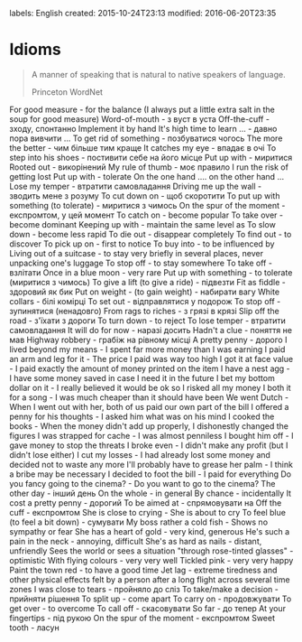 labels: English
created: 2015-10-24T23:13
modified: 2016-06-20T23:35

# Idioms

> A manner of speaking that is natural to native speakers of language.
>
> Princeton WordNet

For good measure - for the balance (I always put a little extra salt in the soup for good measure)
Word-of-mouth - з вуст в уста
Off-the-cuff - зходу, спонтанно
Implement it by hand
It's high time to learn ... - давно пора вивчити ...
To get rid of something - позбуватися чогось
The more the better - чим більше тим краще
It catches my eye - впадає в очі
To step into his shoes - постивити себе на його місце
Put up with - миритися
Rooted out - викорінений
My rule of thumb - моє правило
I run the risk of getting lost
Put up with - tolerate
On the one hand .... on the other hand ...
Lose my temper - втратити самовладання
Driving me up the wall - зводить мене з розуму
To cut down on - щоб скоротити
To put up with something (to tolerate) - миритися з чимось
On the spur of the moment - експромтом, у цей момент
To catch on - become popular
To take over - become dominant
Keeping up with - maintain the same level as
To slow down - become less rapid
To die out - disappear completely
To find out - to discover
To pick up on - first to notice
To buy into - to be influenced by
Living out of a suitcase - to stay very briefly in several places, never unpacking one's luggage
To stop off - to stay somewhere
To take off - взлітати
Once in a blue moon - very rare
Put up with something - to tolerate (миритися з чимось)
To give a lift (to give a ride) - підвезти
Fit as fiddle - здоровий як бик
Put on weight - (to gain weight) - набирати вагу
White collars - білі комірці
To set out - відправлятися у подорож
To stop off - зупинятися (ненадовго)
From rags to riches - з грязі в крязі
Slip off the road - з'їхати з дороги
To turn down - to reject
To lose temper - втратити самовладання
It will do for now - наразі досить
Hadn't a clue - поняття не мав
Highway robbery - грабіж на рівному місці
A pretty penny - дорого
I lived beyond my means - I spent far more money than I was earning
I paid an arm and leg for it - The price I paid was way too high
I got it at face value - I paid exactly the amount of money printed on the item
I have a nest agg - I have some money saved in case I need it in the future
I bet my bottom dollar on it - I really believed it would be ok so I risked all my money
I both it for a song - I was much cheaper than it should have been
We went Dutch - When I went out with her, both of us paid our own part of the bill
I offered a penny for his thoughts - I asked him what was on his mind
I cooked the books - When the money didn't add up properly, I dishonestly changed the figures
I was strapped for cache - I was almost penniless
I bought him off - I gave money to stop the threats
I broke even - I didn't make any profit (but I didn't lose either)
I cut my losses - I had already lost some money and decided not to waste any more
I'll probably have to grease her palm - I think a bribe may be necessary
I decided to foot the bill - I paid for everything
Do you fancy going to the cinema? - Do you want to go to the cinema?
The other day - інший день
On the whole - in general
By chance - incidentally
It cost a pretty penny - дорогий
To be aimed at - спрямовувати на
Off the cuff - експромтом
She is close to crying - She is about to cry
To feel blue (to feel a bit down) - сумувати
My boss rather a cold fish - Shows no sympathy or fear
She has a heart of gold - very kind, generous
He's such a pain in the neck - annoying, difficult
She's as hard as nails - distant, unfriendly
Sees the world or sees a situation "through rose-tinted glasses" - optimistic
With flying colours - very very well
Tickled pink - very very happy
Paint the town red - to have a good time
Jet lag - extreme tiredness and other physical effects felt by a person after a long flight across several time zones
I was close to tears - пройняло до сліз
To take/make a decision - прийняти рішення
To split up - come apart
To carry on - продовжувати
To get over - to overcome
To call off - скасовувати
So far - до тепер
At your fingertips - під рукою
On the spur of the moment - експромтом
Sweet tooth - ласун

